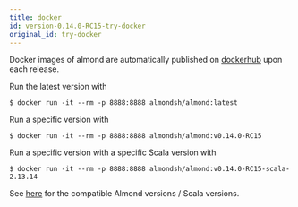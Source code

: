 ```yaml
---
title: docker
id: version-0.14.0-RC15-try-docker
original_id: try-docker
---
```


Docker images of almond are automatically published on
[dockerhub](https://hub.docker.com/r/almondsh/almond) upon each release.

Run the latest version with
```
$ docker run -it --rm -p 8888:8888 almondsh/almond:latest
```

Run a specific version with
```
$ docker run -it --rm -p 8888:8888 almondsh/almond:v0.14.0-RC15
```

Run a specific version with a specific Scala version with
```
$ docker run -it --rm -p 8888:8888 almondsh/almond:v0.14.0-RC15-scala-2.13.14
```

See [here](install-versions.md) for the compatible Almond versions / Scala
versions.
